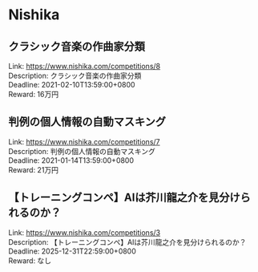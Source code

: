 # Nishika



## クラシック音楽の作曲家分類

Link: https://www.nishika.com/competitions/8  
Description: クラシック音楽の作曲家分類  
Deadline: 2021-02-10T13:59:00+0800  
Reward: 16万円  


## 判例の個人情報の自動マスキング

Link: https://www.nishika.com/competitions/7  
Description: 判例の個人情報の自動マスキング  
Deadline: 2021-01-14T13:59:00+0800  
Reward: 21万円  


## 【トレーニングコンペ】AIは芥川龍之介を見分けられるのか？

Link: https://www.nishika.com/competitions/3  
Description: 【トレーニングコンペ】AIは芥川龍之介を見分けられるのか？  
Deadline: 2025-12-31T22:59:00+0800  
Reward: なし  

